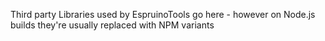 Third party Libraries used by EspruinoTools go here - however on Node.js builds they're usually replaced with NPM variants

